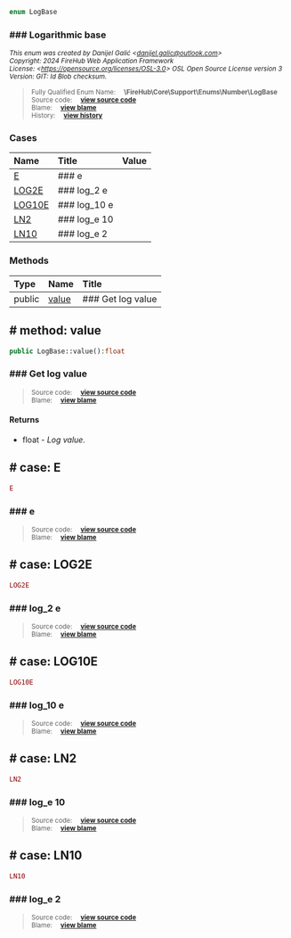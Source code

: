```php
enum LogBase
```











### ### Logarithmic base



<sub>_This enum was created by Danijel Galić &lt;danijel.galic@outlook.com&gt;_</sub><br/><sub>_Copyright: 2024 FireHub Web Application Framework_</sub><br/><sub>_License: &lt;https://opensource.org/licenses/OSL-3.0&gt; OSL Open Source License version 3_</sub><br/><sub>_Version: GIT: $Id$ Blob checksum._</sub>

><sub>Fully Qualified Enum Name:  **\FireHub\Core\Support\Enums\Number\LogBase**</sub><br/>
    <sub>Source code:  **[view source code](https://github.com/The-FireHub-Project/Core/blob/develop-pre-alpha-m1/src/support/enums/number/firehub.LogBase.php#L21)**</sub><br/>
        <sub>Blame:  **[view blame](https://github.com/The-FireHub-Project/Core/blame/develop-pre-alpha-m1/src/support/enums/number/firehub.LogBase.php)**</sub><br/>
        <sub>History:  **[view history](https://github.com/The-FireHub-Project/Core/commits/develop-pre-alpha-m1/src/support/enums/number/firehub.LogBase.php)**</sub>


### Cases
| Name | Title | Value |
|:-----|:------|:------|
|<a href="#e">E</a>|### e||
|<a href="#log2e">LOG2E</a>|### log_2 e||
|<a href="#log10e">LOG10E</a>|### log_10 e||
|<a href="#ln2">LN2</a>|### log_e 10||
|<a href="#ln10">LN10</a>|### log_e 2||

### Methods
| Type | Name | Title |
|:-----|:-----|:------|
|public|<a href="#value()">value</a>|### Get log value|

<h2><a name="value()"># method: value</a></h2>

```php
public LogBase::value():float
```











### ### Get log value



><sub>Source code:  **[view source code](https://github.com/The-FireHub-Project/Core/blob/develop-pre-alpha-m1/src/support/enums/number/firehub.LogBase.php#L59)**</sub><br/>
        <sub>Blame:  **[view blame](https://github.com/The-FireHub-Project/Core/blame/develop-pre-alpha-m1/src/support/enums/number/firehub.LogBase.php#L59)**</sub>
#### Returns

* float - _Log value._
<h2><a name="e"># case: E</a></h2>

```php
E
```





### ### e



><sub>Source code:  **[view source code](https://github.com/The-FireHub-Project/Core/blob/develop-pre-alpha-m1/src/support/enums/number/firehub.LogBase.php#L27)**</sub><br/>
        <sub>Blame:  **[view blame](https://github.com/The-FireHub-Project/Core/blame/develop-pre-alpha-m1/src/support/enums/number/firehub.LogBase.php#L27)**</sub>
<h2><a name="log2e"># case: LOG2E</a></h2>

```php
LOG2E
```





### ### log_2 e



><sub>Source code:  **[view source code](https://github.com/The-FireHub-Project/Core/blob/develop-pre-alpha-m1/src/support/enums/number/firehub.LogBase.php#L33)**</sub><br/>
        <sub>Blame:  **[view blame](https://github.com/The-FireHub-Project/Core/blame/develop-pre-alpha-m1/src/support/enums/number/firehub.LogBase.php#L33)**</sub>
<h2><a name="log10e"># case: LOG10E</a></h2>

```php
LOG10E
```





### ### log_10 e



><sub>Source code:  **[view source code](https://github.com/The-FireHub-Project/Core/blob/develop-pre-alpha-m1/src/support/enums/number/firehub.LogBase.php#L39)**</sub><br/>
        <sub>Blame:  **[view blame](https://github.com/The-FireHub-Project/Core/blame/develop-pre-alpha-m1/src/support/enums/number/firehub.LogBase.php#L39)**</sub>
<h2><a name="ln2"># case: LN2</a></h2>

```php
LN2
```





### ### log_e 10



><sub>Source code:  **[view source code](https://github.com/The-FireHub-Project/Core/blob/develop-pre-alpha-m1/src/support/enums/number/firehub.LogBase.php#L45)**</sub><br/>
        <sub>Blame:  **[view blame](https://github.com/The-FireHub-Project/Core/blame/develop-pre-alpha-m1/src/support/enums/number/firehub.LogBase.php#L45)**</sub>
<h2><a name="ln10"># case: LN10</a></h2>

```php
LN10
```





### ### log_e 2



><sub>Source code:  **[view source code](https://github.com/The-FireHub-Project/Core/blob/develop-pre-alpha-m1/src/support/enums/number/firehub.LogBase.php#L51)**</sub><br/>
        <sub>Blame:  **[view blame](https://github.com/The-FireHub-Project/Core/blame/develop-pre-alpha-m1/src/support/enums/number/firehub.LogBase.php#L51)**</sub>